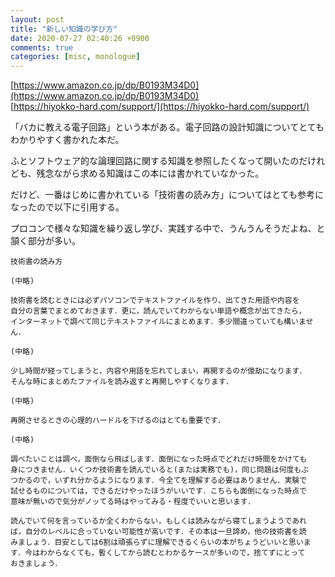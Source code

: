 ```yaml
---
layout: post
title: "新しい知識の学び方"
date: 2020-07-27 02:40:26 +0900
comments: true
categories: [misc, monologue]
---
```

[https://www.amazon.co.jp/dp/B0193M34D0](https://www.amazon.co.jp/dp/B0193M34D0)  
[https://hiyokko-hard.com/support/](https://hiyokko-hard.com/support/)

「バカに教える電子回路」という本がある。電子回路の設計知識についてとてもわかりやすく書かれた本だ。

ふとソフトウェア的な論理回路に関する知識を参照したくなって開いたのだけれども、残念ながら求める知識はこの本には書かれていなかった。

だけど、一番はじめに書かれている「技術書の読み方」についてはとても参考になったので以下に引用する。  

プロコンで様々な知識を繰り返し学び、実践する中で、うんうんそうだよね、と頷く部分が多い。

```
技術書の読み方

(中略)

技術書を読むときには必ずパソコンでテキストファイルを作り、出てきた用語や内容を
自分の言葉でまとめておきます．更に，読んでいてわからない単語や概念が出てきたら，
インターネットで調べて同じテキストファイルにまとめます．多少間違っていても構いません．

(中略)

少し時間が経ってしまうと，内容や用語を忘れてしまい，再開するのが億劫になります．
そんな時にまとめたファイルを読み返すと再開しやすくなります．

(中略)

再開させるときの心理的ハードルを下げるのはとても重要です．

(中略)

調べたいことは調べ，面倒なら飛ばします．面倒になった時点でどれだけ時間をかけても
身につきません．いくつか技術書を読んでいると(または実務でも)，同じ問題は何度もぶ
つかるので，いずれ分かるようになります．今全てを理解する必要はありません．実験で
試せるものについては，できるだけやったほうがいいです．こちらも面倒になった時点で
意味が無いので気分がノッてる時はやってみる・程度でいいと思います．

読んでいて何を言っているか全くわからない，もしくは読みながら寝てしまうようであれ
ば，自分のレベルに合っていない可能性が高いです．その本は一旦諦め，他の技術書を読
みましょう．目安としては6割は頑張らずに理解できるくらいの本がちょうどいいと思いま
す．今はわからなくても，暫くしてから読むとわかるケースが多いので，捨てずにとって
おきましょう．
```
